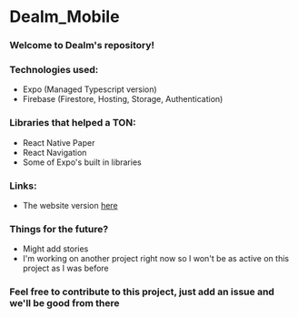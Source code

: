 # Dealm_Mobile
### Welcome to Dealm's repository!

### Technologies used:
 - Expo (Managed Typescript version)
 - Firebase (Firestore, Hosting, Storage, Authentication)

### Libraries that helped a TON:
 - React Native Paper
 - React Navigation
 - Some of Expo's built in libraries

### Links:
 - The website version [here](https://mobile-dealm.web.app)
 
### Things for the future?
 - Might add stories
 - I'm working on another project right now so I won't be as active on this project as I was before
 
### Feel free to contribute to this project, just add an issue and we'll be good from there
